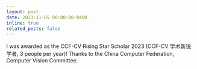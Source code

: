 ```yaml
---
layout: post
date: 2023-11-05 00:00:00-0400
inline: true
related_posts: false
---
```


I was awarded as the CCF-CV Rising Star Scholar 2023 (CCF-CV 学术新锐学者, 3 people per year)! Thanks to the China Computer Federation, Computer Vision Committee.

